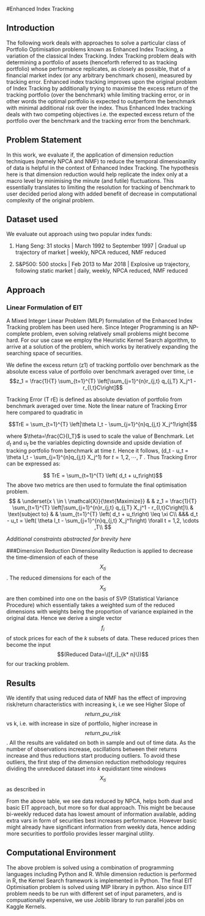 
#Enhanced Index Tracking

## Introduction

The following work deals with approaches to solve a particular class of Portfolio Optimisation problems known as Enhanced
Index Tracking, a variation of the classical Index Tracking. Index Tracking problem deals with determining a portfolio of assets
(henceforth referred to as tracking portfolio) whose performance replicates, as closely as possible, that of a financial market
index (or any arbitrary benchmark chosen), measured by tracking error.
Enhanced index tracking improves upon the original problem of Index Tracking by additionally trying to maximise the excess
return of the tracking portfolio (over the benchmark) while limiting tracking error, or in other words the optimal portfolio is
expected to outperform the benchmark with minimal additional risk over the index. Thus Enhanced Index tracking deals with
two competing objectives i.e. the expected excess return of the portfolio over the benchmark and the tracking error from the
benchmark.

## Problem Statement

In this work, we evaluate if, the application of dimension reduction techniques (namely NPCA and NMF) to reduce the
temporal dimensioanlity of data is helpful in the context of Enhanced Index Tracking. The hypothesis here is that dimension
reduction would help replicate the index only at a macro level by minimising the minute (and futile) fluctuations. This
essentially translates to limiting the resolution for tracking of benchmark to user decided period along with added benefit of
decrease in computational complexity of the original problem.

## Dataset used
We evaluate out approach using two popular index funds:
1. Hang Seng:
31 stocks | March 1992 to September 1997 | Gradual up trajectory of market | weekly, NPCA reduced, NMF reduced

2. S&P500:
500 stocks | Feb 2013 to Mar 2018 | Explosive up trajectory, following static market | daily, weekly, NPCA reduced, NMF
reduced

## Approach
### Linear Formulation of EIT
A Mixed Integer Linear Problem (MILP) formulation of the Enhanced Index Tracking problem has been used here. Since
Integer Programming is an NP-complete problem, even solving relatively small problems might become hard. For our use case
we employ the Heuristic Kernel Search algorithm, to arrive at a solution of the problem, which works by iteratively expanding
the searching space of securities.

We define the excess return (z1) of tracking portfolio over benchmark as the absolute excess value of portfolio over benchmark
averaged over time, i.e
$$z_1 = \frac{1}{T} \sum_{t=1}^{T} \left[\sum_{j=1}^{n}r_{j,t} q_{j,T} X_j^1 - r_{I,t}C\right]$$

Tracking Error (T rE) is defined as absolute deviation of portfolio from benchmark averaged over time. Note the linear nature
of Tracking Error here compared to quadratic in 

$$TrE = \sum_{t=1}^{T} \left|\theta I_t - \sum_{j=1}^{n}q_{j,t} X_j^1\right|$$

where $\theta=\frac{C}{I_T}$ is used to scale the value of Benchmark. Let $d_t$ and $u_t$ be the variables depicting downside and upside deviation of tracking portfolio from benchmark at time $t$. Hence it follows, \(d_t - u_t = \theta I_t - \sum_{j=1}^{n}q_{j,t} X_j^1\)  for $t = 1,2, \cdots ,T$ . Thus Tracking Error can be expressed as:

$$
TrE = \sum_{t=1}^{T} \left( d_t + u_t\right)$$
The above two metrics are then used to formulate the final optimisation problem.
$$
& \underset{x \ \in  \ \mathcal{X}}{\text{Maximize}}
& & z_1 = \frac{1}{T} \sum_{t=1}^{T} \left[\sum_{j=1}^{n}r_{j,t} q_{j,T} X_j^1 - r_{I,t}C\right]\\
& \text{subject to}
& & \sum_{t=1}^{T} \left( d_t + u_t\right) \leq \xi C\\
&&& d_t - u_t = \left( \theta I_t - \sum_{j=1}^{n}q_{j,t} X_j^1\right) \forall  t = 1,2, \cdots ,T\\
$$

*Additional constraints abstracted for brevity here*

###Dimension Reduction
Dimensionality Reduction is applied to decrease the time-dimension of each of these $$X_{ti}$$. The reduced dimensions for each of the $$X_{ti}$$ are then combined into one on the basis of SVP (Statistical Variance Procedure) which essentially takes a weighted sum of the reduced dimensions with weights being the proportion of variance explained in the original data. Hence we derive a single vector $$f_i$$ of stock prices for each of the $k$ subsets of data. These reduced prices then become the input $$(Reduced Data=\([f_i]_{k* n}\))$$ for our tracking problem.


## Results
We identify that using reduced data of NMF has the effect of improving risk/return characteristics with increasing k, i.e we see Higher Slope of  $$return\_pu\_risk$$ vs k, i.e.  with increase in size of portfolio, higher increase in $$return\_pu\_risk$$. All the results are validated on both in sample and out of time data.
As the number of observations increase, oscillations between their returns increase and thus reductions start producing outliers. To avoid these outliers, the first step of the dimension reduction methodology requires dividing the unreduced dataset into $k$ equidistant time windows $$X_{ti}$$ as described in

From the above table, we see data reduced by NPCA, helps both dual and basic EIT approach, but more so for dual approach. This might be because bi-weekly reduced data has lowest amount of information available, adding extra vars in form of securities best increases performance. However basic might already have significant information from weekly data, hence adding more securities to portfolio provides lesser marginal utility.

## Computational Environment
The above problem is solved using a combination of programming languages including Python and R. While dimension reduction is performed in R, the Kernel Search framework is implemented in Python. The final EIT Optimisation problem is solved using MIP library in python. Also since EIT problem needs to be run with different set of input parameters, and is compuationally expensive, we use Joblib library to run parallel jobs on Kaggle Kernels.

